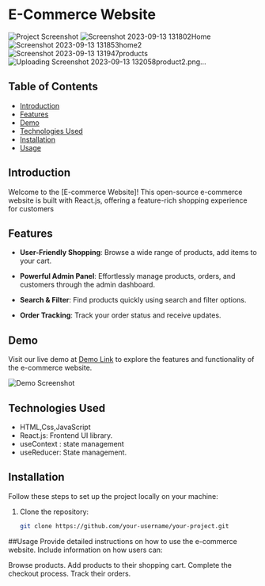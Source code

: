 # E-Commerce Website

![Project Screenshot](screenshot.png)
![Screenshot 2023-09-13 131802Home](https://github.com/bhaskar-bhandari/e-commerce-website/assets/115574035/52135b10-3eb0-4902-963d-6e63038c0039)
![Screenshot 2023-09-13 131853home2](https://github.com/bhaskar-bhandari/e-commerce-website/assets/115574035/8eb902fc-b25f-484e-849b-5d97e9ae572c)
![Screenshot 2023-09-13 131947products](https://github.com/bhaskar-bhandari/e-commerce-website/assets/115574035/851f58bb-3252-4e9e-82c5-f3caed5b5382)
![Uploading Screenshot 2023-09-13 132058product2.png…]()


## Table of Contents

- [Introduction](#introduction)
- [Features](#features)
- [Demo](#demo)
- [Technologies Used](#technologies-used)
- [Installation](#installation)
- [Usage](#usage)

## Introduction

Welcome to the [E-commerce Website]! This open-source e-commerce website is built with React.js, offering a feature-rich shopping experience for customers 

## Features

- **User-Friendly Shopping**: Browse a wide range of products, add items to your cart.

- **Powerful Admin Panel**: Effortlessly manage products, orders, and customers through the admin dashboard.

- **Search & Filter**: Find products quickly using search and filter options.

- **Order Tracking**: Track your order status and receive updates.


## Demo

Visit our live demo at [Demo Link](https://your-demo-url.com) to explore the features and functionality of the e-commerce website.

![Demo Screenshot](demo-screenshot.png)

## Technologies Used
- HTML,Css,JavaScript
- React.js: Frontend UI library.
- useContext : state management
- useReducer: State management.

## Installation

Follow these steps to set up the project locally on your machine:

1. Clone the repository:

   ```bash
   git clone https://github.com/your-username/your-project.git

##Usage
Provide detailed instructions on how to use the e-commerce website. Include information on how users can:

Browse products.
Add products to their shopping cart.
Complete the checkout process.
Track their orders.
